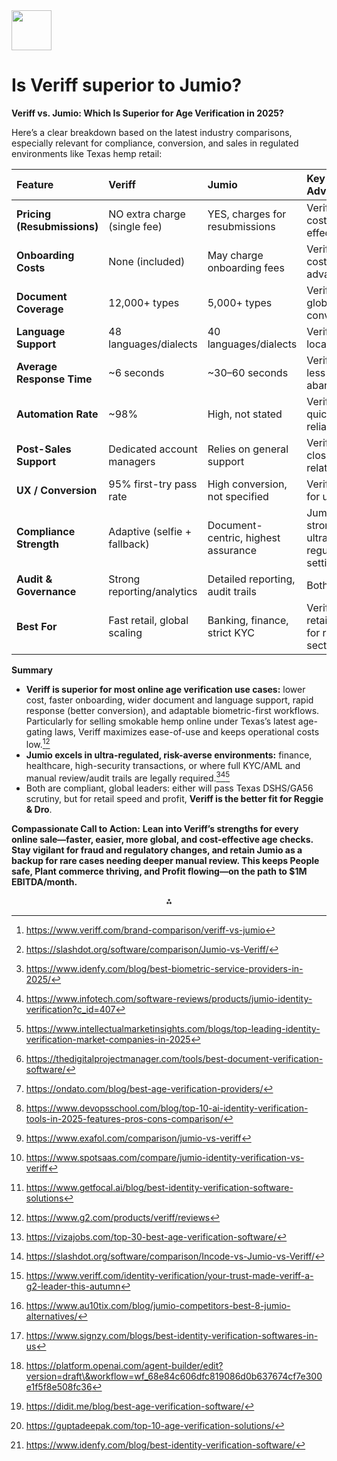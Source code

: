<img src="https://r2cdn.perplexity.ai/pplx-full-logo-primary-dark%402x.png" style="height:64px;margin-right:32px"/>

# Is Veriff superior to Jumio?

**Veriff vs. Jumio: Which Is Superior for Age Verification in 2025?**

Here’s a clear breakdown based on the latest industry comparisons, especially relevant for compliance, conversion, and sales in regulated environments like Texas hemp retail:


| Feature | Veriff | Jumio | Key Advantage |
| :-- | :-- | :-- | :-- |
| **Pricing (Resubmissions)** | NO extra charge (single fee) | YES, charges for resubmissions | Veriff is more cost-effective |
| **Onboarding Costs** | None (included) | May charge onboarding fees | Veriff upfront cost advantage |
| **Document Coverage** | 12,000+ types | 5,000+ types | Veriff = global reach, conversion |
| **Language Support** | 48 languages/dialects | 40 languages/dialects | Veriff better localization |
| **Average Response Time** | ~6 seconds | ~30–60 seconds | Veriff faster, less cart abandonment |
| **Automation Rate** | ~98% | High, not stated | Veriff’s AI is quick, reliable |
| **Post-Sales Support** | Dedicated account managers | Relies on general support | Veriff = closer relationships |
| **UX / Conversion** | 95% first-try pass rate | High conversion, not specified | Veriff easier for users |
| **Compliance Strength** | Adaptive (selfie + fallback) | Document-centric, highest assurance | Jumio = strong in ultra-regulated settings |
| **Audit \& Governance** | Strong reporting/analytics | Detailed reporting, audit trails | Both strong |
| **Best For** | Fast retail, global scaling | Banking, finance, strict KYC | Veriff for retail, Jumio for regulated sectors |

**Summary**

- **Veriff is superior for most online age verification use cases:** lower cost, faster onboarding, wider document and language support, rapid response (better conversion), and adaptable biometric-first workflows. Particularly for selling smokable hemp online under Texas’s latest age-gating laws, Veriff maximizes ease-of-use and keeps operational costs low.[^1][^2]
- **Jumio excels in ultra-regulated, risk-averse environments:** finance, healthcare, high-security transactions, or where full KYC/AML and manual review/audit trails are legally required.[^3][^4][^5]
- Both are compliant, global leaders: either will pass Texas DSHS/GA56 scrutiny, but for retail speed and profit, **Veriff is the better fit for Reggie \& Dro**.

**Compassionate Call to Action:**
**Lean into Veriff’s strengths for every online sale—faster, easier, more global, and cost-effective age checks. Stay vigilant for fraud and regulatory changes, and retain Jumio as a backup for rare cases needing deeper manual review. This keeps People safe, Plant commerce thriving, and Profit flowing—on the path to \$1M EBITDA/month.**
<span style="display:none">[^10][^11][^12][^13][^14][^15][^16][^17][^18][^19][^20][^21][^6][^7][^8][^9]</span>

<div align="center">⁂</div>

[^1]: https://www.veriff.com/brand-comparison/veriff-vs-jumio

[^2]: https://slashdot.org/software/comparison/Jumio-vs-Veriff/

[^3]: https://www.idenfy.com/blog/best-biometric-service-providers-in-2025/

[^4]: https://www.infotech.com/software-reviews/products/jumio-identity-verification?c_id=407

[^5]: https://www.intellectualmarketinsights.com/blogs/top-leading-identity-verification-market-companies-in-2025

[^6]: https://platform.openai.com/agent-builder/edit?version=draft\&workflow=wf_68e84c606dfc819086d0b637674cf7e300e1f5f8e508fc36

[^7]: https://didit.me/blog/best-age-verification-software/

[^8]: https://guptadeepak.com/top-10-age-verification-solutions/

[^9]: https://www.idenfy.com/blog/best-identity-verification-software/

[^10]: https://thedigitalprojectmanager.com/tools/best-document-verification-software/

[^11]: https://ondato.com/blog/best-age-verification-providers/

[^12]: https://www.devopsschool.com/blog/top-10-ai-identity-verification-tools-in-2025-features-pros-cons-comparison/

[^13]: https://www.exafol.com/comparison/jumio-vs-veriff

[^14]: https://www.spotsaas.com/compare/jumio-identity-verification-vs-veriff

[^15]: https://www.getfocal.ai/blog/best-identity-verification-software-solutions

[^16]: https://www.g2.com/products/veriff/reviews

[^17]: https://vizajobs.com/top-30-best-age-verification-software/

[^18]: https://slashdot.org/software/comparison/Incode-vs-Jumio-vs-Veriff/

[^19]: https://www.veriff.com/identity-verification/your-trust-made-veriff-a-g2-leader-this-autumn

[^20]: https://www.au10tix.com/blog/jumio-competitors-best-8-jumio-alternatives/

[^21]: https://www.signzy.com/blogs/best-identity-verification-softwares-in-us

